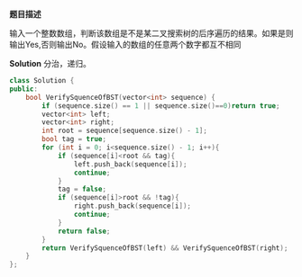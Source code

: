 **题目描述**

输入一个整数数组，判断该数组是不是某二叉搜索树的后序遍历的结果。如果是则输出Yes,否则输出No。假设输入的数组的任意两个数字都互不相同

**Solution**
分治，递归。
```c++
class Solution {
public:
	bool VerifySquenceOfBST(vector<int> sequence) {
		if (sequence.size() == 1 || sequence.size()==0)return true;
		vector<int> left;
		vector<int> right;
		int root = sequence[sequence.size() - 1];
		bool tag = true;
		for (int i = 0; i<sequence.size() - 1; i++){
			if (sequence[i]<root && tag){
				left.push_back(sequence[i]);
				continue;
			}
			tag = false;
			if (sequence[i]>root && !tag){
				right.push_back(sequence[i]);
				continue;
			}
			return false;
		}
		return VerifySquenceOfBST(left) && VerifySquenceOfBST(right);
	}
};
```

